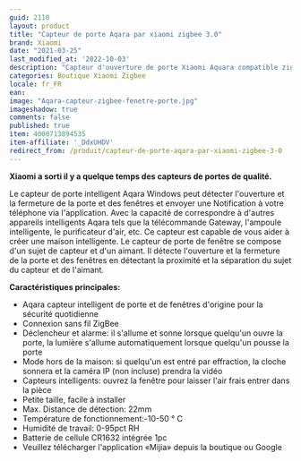 ```yaml
---
guid: 2110
layout: product
title: "Capteur de porte Aqara par xiaomi zigbee 3.0"
brand: Xiaomi
date: "2021-03-25"
last_modified_at: '2022-10-03'
description: "Capteur d'ouverture de porte Xiaomi Aquara compatible zigbee 3.0"
categories: Boutique Xiaomi Zigbee
locale: fr_FR
ean:
image: "Aqara-capteur-zigbee-fenetre-porte.jpg"
imageshadow: true
comments: false
published: true
item: 4000713894535
item-affiliate: '_DdxUHDV'
redirect_from: /produit/capteur-de-porte-aqara-par-xiaomi-zigbee-3-0
---
```


**Xiaomi a sorti il y a quelque temps des capteurs de portes de qualité.**

Le capteur de porte intelligent Aqara Windows peut détecter l'ouverture et la fermeture de la porte et des fenêtres et envoyer une Notification à votre téléphone via l'application. Avec la capacité de correspondre à d'autres appareils intelligents Aqara tels que la télécommande Gateway, l'ampoule intelligente, le purificateur d'air, etc. Ce capteur est capable de vous aider à créer une maison intelligente. Le capteur de porte de fenêtre se compose d'un sujet de capteur et d'un aimant. Il détecte l'ouverture et la fermeture de la porte et des fenêtres en détectant la proximité et la séparation du sujet du capteur et de l'aimant.

**Caractéristiques principales:**

- Aqara capteur intelligent de porte et de fenêtres d'origine pour la sécurité quotidienne
- Connexion sans fil ZigBee
- Déclencheur et alarme: il s'allume et sonne lorsque quelqu'un ouvre la porte, la lumière s'allume automatiquement lorsque quelqu'un pousse la porte
- Mode hors de la maison: si quelqu'un est entré par effraction, la cloche sonnera et la caméra IP (non incluse) prendra la vidéo
- Capteurs intelligents: ouvrez la fenêtre pour laisser l'air frais entrer dans la pièce
- Petite taille, facile à installer
- Max. Distance de détection: 22mm
- Température de fonctionnement:-10-50 ° C
- Humidité de travail: 0-95pct RH
- Batterie de cellule CR1632 intégrée 1pc
- Veuillez télécharger l'application «Mijia» depuis la boutique ou Google
